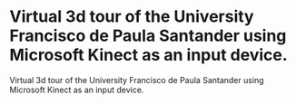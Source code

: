 # Virtual 3d tour of the University Francisco de Paula Santander using Microsoft Kinect as an input device.
Virtual 3d tour of the University Francisco de Paula Santander using Microsoft Kinect as an input device.
